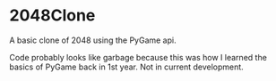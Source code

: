 # 2048Clone
A basic clone of 2048 using the PyGame api.

Code probably looks like garbage because this was how I learned the basics of PyGame back in 1st year. Not in current development.
